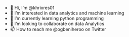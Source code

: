 - 👋 Hi, I’m @khrixres01
- 👀 I’m interested in data analytics and machine learning
- 🌱 I’m currently learning python programming
- 💞️ I’m looking to collaborate on data Analytics 
- 📫 How to reach me @ogbeniheroo on Twitter

<!---
khrixres01/khrixres01 is a ✨ special ✨ repository because its `README.md` (this file) appears on your GitHub profile.
You can click the Preview link to take a look at your changes.
--->
